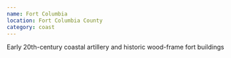 ```yaml
---
name: Fort Columbia
location: Fort Columbia County
category: coast
---
```


Early 20th-century coastal artillery and historic wood-frame fort buildings
